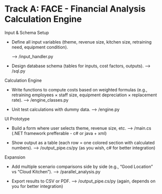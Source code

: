 # Track A: FACE - Financial Analysis Calculation Engine

Input & Schema Setup

- Define all input variables (theme, revenue size, kitchen size, retraining need, equipment condition). 

  --> /input_handler.py
  
- Design database schema (tables for inputs, cost factors, outputs). 
--> /sql.py
  
Calculation Engine

- Write functions to compute costs based on weighted formulas (e.g., retraining employees × staff size, equipment depreciation × replacement rate).
--> /engine_classes.py
  
- Unit test calculations with dummy data. 
--> /engine.py
  
UI Prototype

- Build a form where user selects theme, revenue size, etc. 
--> /main.cs (.NET framework prefferable - c# or java + xml)
  
- Show output as a table (each row = one colored section with calculated numbers). 
--> /output_pipe.cs/py (as you wish, c# for better integration)
  
Expansion

- Add multiple scenario comparisons side by side (e.g., “Good Location” vs “Cloud Kitchen”). 
--> /parallel_analysis.py
  
- Export results to CSV or PDF. 
--> /output_pipe.cs/py (again, depends on you for better integration)
